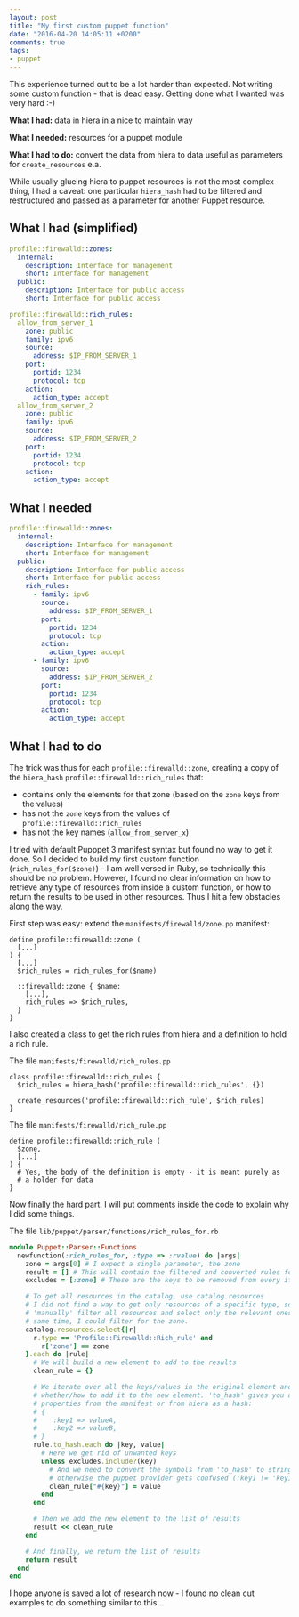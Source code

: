 ```yaml
---
layout: post
title: "My first custom puppet function"
date: "2016-04-20 14:05:11 +0200"
comments: true
tags:
- puppet
---
```


This experience turned out to be a lot harder than expected. Not writing some custom function - that is dead easy. Getting done what I wanted was very hard :-)

**What I had:** data in hiera in a nice to maintain way

**What I needed:** resources for a puppet module

**What I had to do:** convert the data from hiera to data useful as parameters for `create_resources` e.a.

While usually glueing hiera to puppet resources is not the most complex thing, I had a caveat: one particular `hiera_hash` had to be filtered and restructured and passed as a parameter for another Puppet resource.

## What I had (simplified)

```yaml
profile::firewalld::zones:
  internal:
    description: Interface for management
    short: Interface for management
  public:
    description: Interface for public access
    short: Interface for public access

profile::firewalld::rich_rules:
  allow_from_server_1
    zone: public
    family: ipv6
    source:
      address: $IP_FROM_SERVER_1
    port:
      portid: 1234
      protocol: tcp
    action:
      action_type: accept
  allow_from_server_2
    zone: public
    family: ipv6
    source:
      address: $IP_FROM_SERVER_2
    port:
      portid: 1234
      protocol: tcp
    action:
      action_type: accept
```

## What I needed

```yaml
profile::firewalld::zones:
  internal:
    description: Interface for management
    short: Interface for management
  public:
    description: Interface for public access
    short: Interface for public access
    rich_rules:
      - family: ipv6
        source:
          address: $IP_FROM_SERVER_1
        port:
          portid: 1234
          protocol: tcp
        action:
          action_type: accept
      - family: ipv6
        source:
          address: $IP_FROM_SERVER_2
        port:
          portid: 1234
          protocol: tcp
        action:
          action_type: accept
```

## What I had to do

The trick was thus for each `profile::firewalld::zone`, creating a copy of the `hiera_hash` `profile::firewalld::rich_rules` that:

* contains only the elements for that zone (based on the `zone` keys from the values)
* has not the `zone` keys from the values of `profile::firewalld::rich_rules`
* has not the key names (`allow_from_server_x`)

I tried with default Pupppet 3 manifest syntax but found no way to get it done. So I decided to build my first custom function (`rich_rules_for($zone)`) - I am well versed in Ruby, so technically this should be no problem. However, I found no clear information on how to retrieve any type of resources from inside a custom function, or how to return the results to be used in other resources. Thus I hit a few obstacles along the way.

First step was easy: extend the `manifests/firewalld/zone.pp` manifest:

```puppet
define profile::firewalld::zone (
  [...]
) {
  [...]
  $rich_rules = rich_rules_for($name)

  ::firewalld::zone { $name:
    [...],
    rich_rules => $rich_rules,
  }
}
```

I also created a class to get the rich rules from hiera and a definition to hold a rich rule.

The file `manifests/firewalld/rich_rules.pp`

```puppet
class profile::firewalld::rich_rules {
  $rich_rules = hiera_hash('profile::firewalld::rich_rules', {})

  create_resources('profile::firewalld::rich_rule', $rich_rules)
}
```

The file `manifests/firewalld/rich_rule.pp`

```puppet
define profile::firewalld::rich_rule (
  $zone,
  [...]
) {
  # Yes, the body of the definition is empty - it is meant purely as
  # a holder for data
}
```

Now finally the hard part. I will put comments inside the code to explain why I did some things.

The file `lib/puppet/parser/functions/rich_rules_for.rb`

```ruby
module Puppet::Parser::Functions
  newfunction(:rich_rules_for, :type => :rvalue) do |args|
    zone = args[0] # I expect a single parameter, the zone
    result = [] # This will contain the filtered and converted rules for the zone
    excludes = [:zone] # These are the keys to be removed from every item

    # To get all resources in the catalog, use catalog.resources
    # I did not find a way to get only resources of a specific type, so I had to
    # 'manually' filter all resources and select only the relevant ones. At the
    # same time, I could filter for the zone.
    catalog.resources.select{|r|
      r.type == 'Profile::Firewalld::Rich_rule' and
        r['zone'] == zone
    }.each do |rule|
      # We will build a new element to add to the results
      clean_rule = {}

      # We iterate over all the keys/values in the original element and decide
      # whether/how to add it to the new element. 'to_hash' gives you all the
      # properties from the manifest or from hiera as a hash:
      # {
      #    :key1 => valueA,
      #    :key2 => valueB,
      # }
      rule.to_hash.each do |key, value|
        # Here we get rid of unwanted keys
        unless excludes.include?(key)
          # And we need to convert the symbols from 'to_hash' to strings again,
          # otherwise the puppet provider gets confused (:key1 != 'key1')
          clean_rule["#{key}"] = value
        end
      end

      # Then we add the new element to the list of results
      result << clean_rule
    end

    # And finally, we return the list of results
    return result
  end
end
```

I hope anyone is saved a lot of research now - I found no clean cut examples to do something similar to this...
